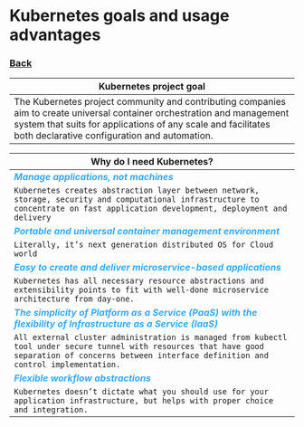 # Kubernetes goals and usage advantages

### [Back](../README.md)

| Kubernetes project goal                                                                                                                                                                                                                   |
| ----------------------------------------------------------------------------------------------------------------------------------------------------------------------------------------------------------------------------------------- |
| The Kubernetes project community and contributing companies aim to create universal container orchestration and management system that suits for applications of any scale and facilitates both declarative configuration and automation. |

| Why do I need Kubernetes?                                                                                                                                                                            |
| ---------------------------------------------------------------------------------------------------------------------------------------------------------------------------------------------------- |
| <b style="color:#33aaff"><i>Manage applications, not machines</i></b>                                                                                                                                                                    |
| `Kubernetes creates abstraction layer between network, storage, security and computational infrastructure to concentrate on fast application development, deployment and delivery`                   |
| <b style="color:#33aaff"><i>Portable and universal container management environment</i></b>                                                                                                                                              |
| `Literally, it’s next generation distributed OS for Cloud world`                                                                                                                                     |
| <b style="color:#33aaff"><i>Easy to create and deliver microservice-based applications</i></b>                                                                                                                                           |
| `Kubernetes has all necessary resource abstractions and extensibility points to fit with well-done microservice architecture from day-one.`                                                          |
| <b style="color:#33aaff"><i>The simplicity of Platform as a Service (PaaS) with the flexibility of Infrastructure as a Service (IaaS)</i></b>                                                                                            |
| `All external cluster administration is managed from kubectl tool under secure tunnel with resources that have good separation of concerns between interface definition and control implementation.` |
| <b style="color:#33aaff"><i>Flexible workflow abstractions</i></b>                                                                                                                                                                       |
| `Kubernetes doesn’t dictate what you should use for your application infrastructure, but helps with proper choice and integration.`                                                                  |

